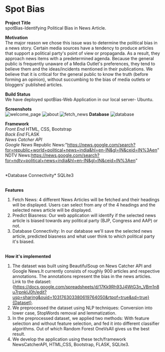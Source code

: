 # Spot Bias

**Project Title**<br>
spotBias-Identifying Political Bias in News Article.<br>

**Motivation**<br>
The major reason we chose this issue was to determine the political bias in a news story. Certain media sources have a tendency to produce articles that support a political party's point of view or propaganda. As a result, they approach news items with a predetermined agenda. Because the general public is frequently unaware of a Media Outlet's preferences, they tend to believe them and the ideas/incidents mentioned in their publications. We believe that it is critical for the general public to know the truth (before forming an opinion), without succumbing to the bias of media outlets or bloggers' published articles.<br>

**Build Status**<br>
We have deployed spotBias-Web Application in our local server- Ubuntu.<br>

**Screenshots**<br>
![welcome_page](https://user-images.githubusercontent.com/41499024/165491946-48a8d7a1-dbe2-41cc-b889-0d116223eec4.PNG)
![about](https://user-images.githubusercontent.com/41499024/165491998-8f41cf8a-abe7-4081-9af8-f38a75e70afa.PNG)
![fetch_news](https://user-images.githubusercontent.com/41499024/165492028-0f14421c-e0a1-4be2-a3da-ceb08f6c1898.PNG)
**Database**
![database](https://user-images.githubusercontent.com/41499024/165492369-0934cfa8-bc18-4c48-a68d-5283900607a4.PNG)

**Framework**<br>
*Front End* HTML, CSS, Bootstrap <br>
*Back End* FLASK <br>
*News Catcher API* <br>
*Google News* 
Republic News:"https://news.google.com/search?for=republic+world+political+news+india&hl=en-IN&gl=IN&ceid=IN%3Aen"
NDTV News:https://news.google.com/search?for=ndtv+political+news+india&hl=en-IN&gl=IN&ceid=IN%3Aen"

<br>
*Database Connectivity* SQLite3 <br><br>

**Features**<br>
1. Fetch News: 4 different News Articles will be fetched and their headings will be displayed. Users can select from any of the 4 headings and the selected news article will be displayed.
2. Predict Biasness: Our web application will identify if the selected news article is biased towards any political party (BJP, Congress and AAP) or not.
3. Database Connectivity: In our database we'll save the selected news article, predicted biasness and what user think to which political party it's biased.<br><br>

**How it's implemented**<br>
1. The dataset was built using BeautifulSoup on News Catcher API and Google News.It currently consists of roughly 900 articles and respective annotations. The annotations represent the bias in the news articles. Link to the dataset:{https://docs.google.com/spreadsheets/d/17Kk9Rh93J4WtG3n_VBm1n8u7rpnklJ0h/edit?usp=sharing&ouid=103176303380619764050&rtpof=true&sd=true}{Dataset}.
2. We preprocessed the dataset using NLP techniques: Conversion into lower case, StopWords removal and lemmatization.
3. In the preprocessed dataset, we applied two methods: With feature selection and without feature selection, and fed it into different classifier algorithms. Out of which Random Forest OneVsAll gives us the best result.
4. We develop the application using these tech/framework NewsCatcherAPI, HTML,CSS, Bootstrap, FLASK, SQLite3.

